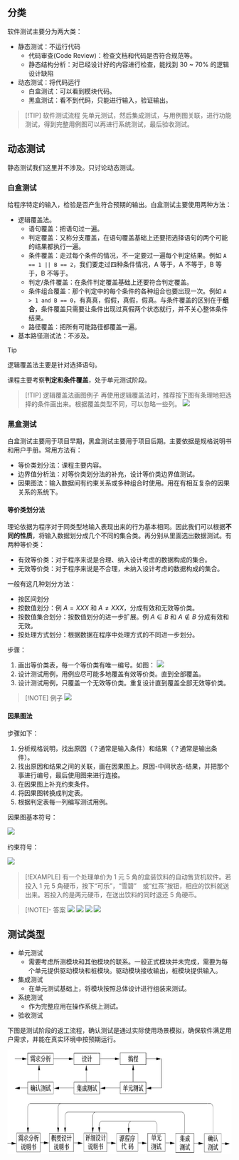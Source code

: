 
## 分类

软件测试主要分为两大类：

- 静态测试：不运行代码
	-  代码审查(Code Review)：检查文档和代码是否符合规范等。
	- 静态结构分析：对已经设计好的内容进行检查，能找到 30 ~ 70% 的逻辑设计缺陷
- 动态测试：将代码运行
	- 白盒测试：可以看到模块代码。
	- 黑盒测试：看不到代码，只能进行输入，验证输出。

> [!TIP] 软件测试流程
> 先单元测试，然后集成测试，与用例图关联，进行功能测试，得到完整用例图可以再进行系统测试，最后验收测试。

## 动态测试

静态测试我们这里并不涉及。只讨论动态测试。

### 白盒测试

给程序特定的输入，检验是否产生符合预期的输出。白盒测试主要使用两种方法：

- 逻辑覆盖法。
	- 语句覆盖：把语句过一遍。
	- 判定覆盖：又称分支覆盖，在语句覆盖基础上还要把选择语句的两个可能的结果都执行一遍。
	- 条件覆盖：走过每个条件的情况，不一定要过一遍每个判定结果。例如 `A == 1 || B == 2`，我们要走过四种条件情况，A 等于，A 不等于，B 等于，B 不等于。
	- 判定/条件覆盖：在条件判定覆盖基础上还要符合判定覆盖。
	- 条件组合覆盖：那个判定中的每个条件的各种组合也要出现一次。例如 `A > 1 and B == 0`，有真真，假假，真假，假真。与条件覆盖的区别在于**组合**，条件覆盖只需要让条件出现过真假两个状态就行，并不关心整体条件结果。
	- 路径覆盖：把所有可能路径都覆盖一遍。
- 基本路径测试法：不涉及。

> [!TIP]
> 逻辑覆盖法主要是针对选择语句。
> 
> 课程主要考察**判定和条件覆盖**，处于单元测试阶段。

> [!TIP] 逻辑覆盖法画图例子
> 再使用逻辑覆盖法时，推荐按下图有条理地把选择的条件画出来。根据覆盖类型不同，可以忽略一些列。
> ![](Pasted%20image%2020250421145034.png)

### 黑盒测试

白盒测试主要用于项目早期，黑盒测试主要用于项目后期。主要依据是规格说明书和用户手册。常用方法有：

- 等价类划分法：课程主要内容。
- 边界值分析法：对等价类划分法的补充，设计等价类边界值测试。
- 因果图法：输入数据间有约束关系或多种组合时使用。用在有相互复杂的因果关系的系统下。

#### 等价类划分法

理论依据为程序对于同类型地输入表现出来的行为基本相同。因此我们可以根据**不同的性质**，将输入数据划分成几个不同的集合类。再分别从里面选出数据测试。有两种等价类：

- 有效等价类：对于程序来说是合理、纳入设计考虑的数据构成的集合。
- 无效等价类：对于程序来说是不合理，未纳入设计考虑的数据构成的集合。

一般有这几种划分方法：

- 按区间划分
- 按数值划分：例 $A = XXX$ 和 $A \not= XXX$，分成有效和无效等价类。
- 按数值集合划分：按数值划分的进一步扩展。例 $A \in B$ 和 $A \notin B$ 分成有效和无效。
- 按处理方式划分：根据数据在程序中处理方式的不同进一步划分。

步骤：

1. 画出等价类表，每一个等价类有唯一编号。如图：
![](Pasted%20image%2020250421151933.png)
2. 设计测试用例，用例应尽可能多地覆盖有效等价类。直到全部覆盖。
3. 设计测试用例，只覆盖一个无效等价类。重复设计直到覆盖全部无效等价类。

> [!NOTE] 例子
> ![](Pasted%20image%2020250421152115.png)

#### 因果图法

步骤如下：

1. 分析规格说明，找出原因（？通常是输入条件）和结果（？通常是输出条件）。
2. 找出原因和结果之间的关联，画在因果图上。原因-中间状态-结果，并把那个事进行编号，最后使用图来进行连接。
3. 在因果图上补充约束条件。
4. 将因果图转换成判定表。
5. 根据判定表每一列编写测试用例。

因果图基本符号：

![](Pasted%20image%2020250421152343.png)

约束符号：

![](Pasted%20image%2020250421152420.png)

> [!EXAMPLE]
> 有一个处理单价为 1 元 5 角的盒装饮料的自动售货机软件。若投入 1 元 5 角硬币，按下“可乐”，“雪碧”　或“红茶”按钮，相应的饮料就送出来。若投入的是两元硬币，在送出饮料的同时退还 5 角硬币。

> [!NOTE]- 答案
> ![](Pasted%20image%2020250421153837.png)
> ![](Pasted%20image%2020250421153843.png)
> ![](Pasted%20image%2020250421153852.png)
> ![](Pasted%20image%2020250421153857.png)

## 测试类型

- 单元测试
	- 需要考虑所测模块和其他模块的联系。一般正式模块并未完成，需要为每个单元提供驱动模块和桩模块。驱动模块接收输出，桩模块提供输入。
- 集成测试
	- 在单元测试基础上，将模块按照总体设计进行组装来测试。
-  系统测试
	- 作为完整应用在操作系统上测试。
- 验收测试

下图是测试阶段的返工流程，确认测试是通过实际使用场景模拟，确保软件满足用户需求，并能在真实环境中按预期运行。

![](./attachments/image-23.png)












